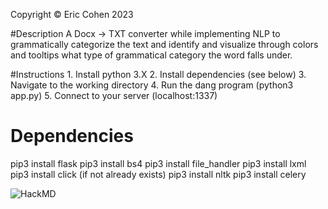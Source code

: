 Copyright © Eric Cohen 2023

#Description
A Docx -> TXT converter while implementing NLP to grammatically categorize the text and identify and visualize through colors and tooltips what type of grammatical category the word falls under.

#Instructions
    1. Install python 3.X
    2. Install dependencies (see below)
    3. Navigate to the working directory
    4. Run the dang program (python3 app.py)
    5. Connect to your server (localhost:1337)

# Dependencies
pip3 install flask
pip3 install bs4
pip3 install file_handler
pip3 install lxml
pip3 install click (if not already exists)
pip3 install nltk
pip3 install celery

![HackMD](https://hackmd.io/oekEl2Q3T1-Cir-WtcJVTAhttps://hackmd.io/oekEl2Q3T1-Cir-WtcJVTA)
